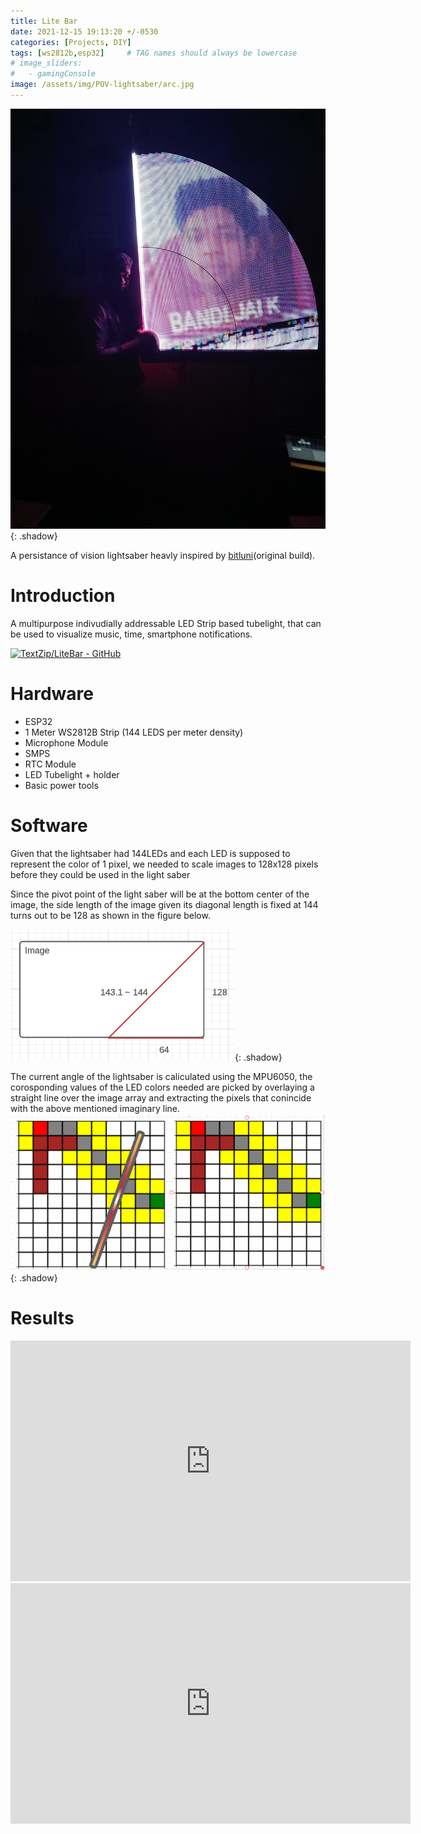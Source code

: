 ```yaml
---
title: Lite Bar
date: 2021-12-15 19:13:20 +/-0530
categories: [Projects, DIY]
tags: [ws2812b,esp32]     # TAG names should always be lowercase
# image_sliders:
#   - gamingConsole
image: /assets/img/POV-lightsaber/arc.jpg
---
```

![Image1](/assets/img/POV-lightsaber/propic.jpg){: .shadow}

A persistance of vision lightsaber heavly inspired by [bitluni](https://www.electromaker.io/project/view/pov-light-saber)(original build). 


# Introduction
A multipurpose indivudially addressable LED Strip based tubelight, that can be used to visualize music, time, smartphone notifications.

[![TextZip/LiteBar - GitHub](https://gh-card.dev/repos/TextZip/LiteBar.svg)](https://github.com/TextZip/LiteBar)


# Hardware
- ESP32
- 1 Meter WS2812B Strip (144 LEDS per meter density)
- Microphone Module
- SMPS
- RTC Module
- LED Tubelight + holder
- Basic power tools  

# Software
Given that the lightsaber had 144LEDs and each LED is supposed to represent the color of 1 pixel, we needed to scale images to 128x128 pixels before they could be used in the light saber

Since the pivot point of the light saber will be at the bottom center of the image, the side length of the image given its diagonal length is fixed at 144 turns out to be 128 as shown in the figure below.

![Image1](/assets/img/POV-lightsaber/image_size.png){: .shadow}

The current angle of the lightsaber is caliculated using the MPU6050, the corosponding values of the LED colors needed are picked by overlaying a straight line over the image array and extracting the pixels that conincide with the above mentioned imaginary line. 
![Image1](/assets/img/POV-lightsaber/image_overlay.png){: .shadow}


# Results

<iframe width="640" height="385" src="https://youtube.com/embed/wkdZ0ptcQeU" frameborder="0" allowfullscreen></iframe>


<iframe width="640" height="385" src="https://youtube.com/embed/_GdPxGN2Kls" frameborder="0" allowfullscreen></iframe>



